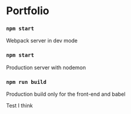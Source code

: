 # Portfolio

### `npm start`
Webpack server in dev mode

### `npm start`
Production server with nodemon

### `npm run build`
Production build only for the front-end and babel

Test I think
